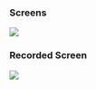 ### Screens
![](https://github.com/MIADEV/facebook-clone-swiftui/blob/main/screenshots/screens.jpg)

### Recorded Screen
![](https://github.com/MIADEV/facebook-clone-swiftui/blob/main/screenshots/fb-clone.gif)
